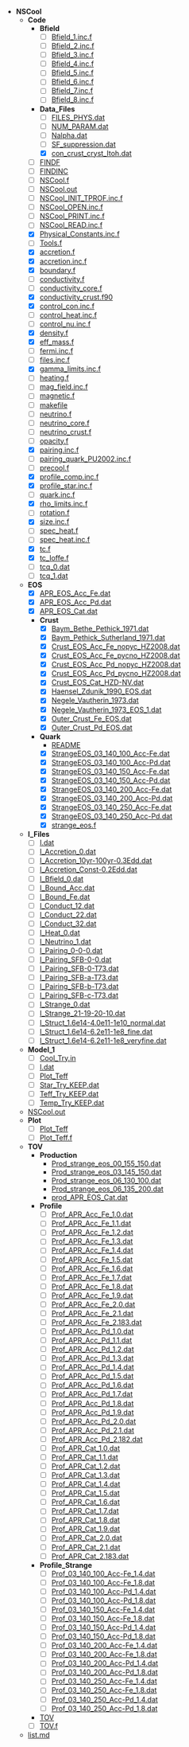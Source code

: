 - __NSCool__
   - __Code__
     - __Bfield__
       - [ ] [Bfield\_1.inc.f](Code/Bfield/Bfield_1.inc.f)
       - [ ] [Bfield\_2.inc.f](Code/Bfield/Bfield_2.inc.f)
       - [ ] [Bfield\_3.inc.f](Code/Bfield/Bfield_3.inc.f)
       - [ ] [Bfield\_4.inc.f](Code/Bfield/Bfield_4.inc.f)
       - [ ] [Bfield\_5.inc.f](Code/Bfield/Bfield_5.inc.f)
       - [ ] [Bfield\_6.inc.f](Code/Bfield/Bfield_6.inc.f)
       - [ ] [Bfield\_7.inc.f](Code/Bfield/Bfield_7.inc.f)
       - [ ] [Bfield\_8.inc.f](Code/Bfield/Bfield_8.inc.f)
     - __Data\_Files__
       - [ ] [FILES\_PHYS.dat](Code/Data_Files/FILES_PHYS.dat)
       - [ ] [NUM\_PARAM.dat](Code/Data_Files/NUM_PARAM.dat)
       - [ ] [Nalpha.dat](Code/Data_Files/Nalpha.dat)
       - [ ] [SF\_suppression.dat](Code/Data_Files/SF_suppression.dat)
       - [x] [con\_crust\_cryst\_Itoh.dat](Code/Data_Files/con_crust_cryst_Itoh.dat)
     - [ ] [FINDF](Code/FINDF)
     - [ ] [FINDINC](Code/FINDINC)
     - [ ] [NSCool.f](Code/NSCool.f)
     - [ ] [NSCool.out](Code/NSCool.out)
     - [ ] [NSCool\_INIT\_TPROF.inc.f](Code/NSCool_INIT_TPROF.inc.f)
     - [ ] [NSCool\_OPEN.inc.f](Code/NSCool_OPEN.inc.f)
     - [ ] [NSCool\_PRINT.inc.f](Code/NSCool_PRINT.inc.f)
     - [ ] [NSCool\_READ.inc.f](Code/NSCool_READ.inc.f)
     - [x] [Physical\_Constants.inc.f](Code/Physical_Constants.inc.f)
     - [ ] [Tools.f](Code/Tools.f)
     - [x] [accretion.f](Code/accretion.f)
     - [x] [accretion.inc.f](Code/accretion.inc.f)
     - [x] [boundary.f](Code/boundary.f)
     - [ ] [conductivity.f](Code/conductivity.f)
     - [ ] [conductivity\_core.f](Code/conductivity_core.f)
     - [x] [conductivity\_crust.f90](Code/conductivity_crust.f90)
     - [x] [control\_con.inc.f](Code/control_con.inc.f)
     - [ ] [control\_heat.inc.f](Code/control_heat.inc.f)
     - [ ] [control\_nu.inc.f](Code/control_nu.inc.f)
     - [x] [density.f](Code/density.f)
     - [x] [eff\_mass.f](Code/eff_mass.f)
     - [ ] [fermi.inc.f](Code/fermi.inc.f)
     - [ ] [files.inc.f](Code/files.inc.f)
     - [x] [gamma\_limits.inc.f](Code/gamma_limits.inc.f)
     - [ ] [heating.f](Code/heating.f)
     - [ ] [mag\_field.inc.f](Code/mag_field.inc.f)
     - [ ] [magnetic.f](Code/magnetic.f)
     - [ ] [makefile](Code/makefile)
     - [ ] [neutrino.f](Code/neutrino.f)
     - [ ] [neutrino\_core.f](Code/neutrino_core.f)
     - [ ] [neutrino\_crust.f](Code/neutrino_crust.f)
     - [ ] [opacity.f](Code/opacity.f)
     - [x] [pairing.inc.f](Code/pairing.inc.f)
     - [ ] [pairing\_quark\_PU2002.inc.f](Code/pairing_quark_PU2002.inc.f)
     - [ ] [precool.f](Code/precool.f)
     - [x] [profile\_comp.inc.f](Code/profile_comp.inc.f)
     - [x] [profile\_star.inc.f](Code/profile_star.inc.f)
     - [ ] [quark.inc.f](Code/quark.inc.f)
     - [x] [rho\_limits.inc.f](Code/rho_limits.inc.f)
     - [ ] [rotation.f](Code/rotation.f)
     - [x] [size.inc.f](Code/size.inc.f)
     - [ ] [spec\_heat.f](Code/spec_heat.f)
     - [ ] [spec\_heat.inc.f](Code/spec_heat.inc.f)
     - [x] [tc.f](Code/tc.f)
     - [x] [tc\_Ioffe.f](Code/tc_Ioffe.f)
     - [ ] [tcq\_0.dat](Code/tcq_0.dat)
     - [ ] [tcq\_1.dat](Code/tcq_1.dat)
   - __EOS__
     - [x] [APR\_EOS\_Acc\_Fe.dat](EOS/APR_EOS_Acc_Fe.dat)
     - [x] [APR\_EOS\_Acc\_Pd.dat](EOS/APR_EOS_Acc_Pd.dat)
     - [x] [APR\_EOS\_Cat.dat](EOS/APR_EOS_Cat.dat)
     - __Crust__
       - [x] [Baym\_Bethe\_Pethick\_1971.dat](EOS/Crust/Baym_Bethe_Pethick_1971.dat)
       - [x] [Baym\_Pethick\_Sutherland\_1971.dat](EOS/Crust/Baym_Pethick_Sutherland_1971.dat)
       - [x] [Crust\_EOS\_Acc\_Fe\_nopyc\_HZ2008.dat](EOS/Crust/Crust_EOS_Acc_Fe_nopyc_HZ2008.dat)
       - [x] [Crust\_EOS\_Acc\_Fe\_pycno\_HZ2008.dat](EOS/Crust/Crust_EOS_Acc_Fe_pycno_HZ2008.dat)
       - [x] [Crust\_EOS\_Acc\_Pd\_nopyc\_HZ2008.dat](EOS/Crust/Crust_EOS_Acc_Pd_nopyc_HZ2008.dat)
       - [x] [Crust\_EOS\_Acc\_Pd\_pycno\_HZ2008.dat](EOS/Crust/Crust_EOS_Acc_Pd_pycno_HZ2008.dat)
       - [x] [Crust\_EOS\_Cat\_HZD\-NV.dat](EOS/Crust/Crust_EOS_Cat_HZD-NV.dat)
       - [x] [Haensel\_Zdunik\_1990\_EOS.dat](EOS/Crust/Haensel_Zdunik_1990_EOS.dat)
       - [x] [Negele\_Vautherin\_1973.dat](EOS/Crust/Negele_Vautherin_1973.dat)
       - [x] [Negele\_Vautherin\_1973\_EOS\_1.dat](EOS/Crust/Negele_Vautherin_1973_EOS_1.dat)
       - [x] [Outer\_Crust\_Fe\_EOS.dat](EOS/Crust/Outer_Crust_Fe_EOS.dat)
       - [x] [Outer\_Crust\_Pd\_EOS.dat](EOS/Crust/Outer_Crust_Pd_EOS.dat)
     - __Quark__
       - [README](EOS/Quark/README)
       - [x] [StrangeEOS\_03\_140\_100\_Acc\-Fe.dat](EOS/Quark/StrangeEOS_03_140_100_Acc-Fe.dat)
       - [x] [StrangeEOS\_03\_140\_100\_Acc\-Pd.dat](EOS/Quark/StrangeEOS_03_140_100_Acc-Pd.dat)
       - [x] [StrangeEOS\_03\_140\_150\_Acc\-Fe.dat](EOS/Quark/StrangeEOS_03_140_150_Acc-Fe.dat)
       - [x] [StrangeEOS\_03\_140\_150\_Acc\-Pd.dat](EOS/Quark/StrangeEOS_03_140_150_Acc-Pd.dat)
       - [x] [StrangeEOS\_03\_140\_200\_Acc\-Fe.dat](EOS/Quark/StrangeEOS_03_140_200_Acc-Fe.dat)
       - [x] [StrangeEOS\_03\_140\_200\_Acc\-Pd.dat](EOS/Quark/StrangeEOS_03_140_200_Acc-Pd.dat)
       - [x] [StrangeEOS\_03\_140\_250\_Acc\-Fe.dat](EOS/Quark/StrangeEOS_03_140_250_Acc-Fe.dat)
       - [x] [StrangeEOS\_03\_140\_250\_Acc\-Pd.dat](EOS/Quark/StrangeEOS_03_140_250_Acc-Pd.dat)
       - [x] [strange\_eos.f](EOS/Quark/strange_eos.f)
   - __I\_Files__
     - [ ] [I.dat](I_Files/I.dat)
     - [ ] [I\_Accretion\_0.dat](I_Files/I_Accretion_0.dat)
     - [ ] [I\_Accretion\_10yr\-100yr\-0.3Edd.dat](I_Files/I_Accretion_10yr-100yr-0.3Edd.dat)
     - [ ] [I\_Accretion\_Const\-0.2Edd.dat](I_Files/I_Accretion_Const-0.2Edd.dat)
     - [ ] [I\_Bfield\_0.dat](I_Files/I_Bfield_0.dat)
     - [ ] [I\_Bound\_Acc.dat](I_Files/I_Bound_Acc.dat)
     - [ ] [I\_Bound\_Fe.dat](I_Files/I_Bound_Fe.dat)
     - [ ] [I\_Conduct\_12.dat](I_Files/I_Conduct_12.dat)
     - [ ] [I\_Conduct\_22.dat](I_Files/I_Conduct_22.dat)
     - [ ] [I\_Conduct\_32.dat](I_Files/I_Conduct_32.dat)
     - [ ] [I\_Heat\_0.dat](I_Files/I_Heat_0.dat)
     - [ ] [I\_Neutrino\_1.dat](I_Files/I_Neutrino_1.dat)
     - [ ] [I\_Pairing\_0\-0\-0.dat](I_Files/I_Pairing_0-0-0.dat)
     - [ ] [I\_Pairing\_SFB\-0\-0.dat](I_Files/I_Pairing_SFB-0-0.dat)
     - [ ] [I\_Pairing\_SFB\-0\-T73.dat](I_Files/I_Pairing_SFB-0-T73.dat)
     - [ ] [I\_Pairing\_SFB\-a\-T73.dat](I_Files/I_Pairing_SFB-a-T73.dat)
     - [ ] [I\_Pairing\_SFB\-b\-T73.dat](I_Files/I_Pairing_SFB-b-T73.dat)
     - [ ] [I\_Pairing\_SFB\-c\-T73.dat](I_Files/I_Pairing_SFB-c-T73.dat)
     - [ ] [I\_Strange\_0.dat](I_Files/I_Strange_0.dat)
     - [ ] [I\_Strange\_21\-19\-20\-10.dat](I_Files/I_Strange_21-19-20-10.dat)
     - [ ] [I\_Struct\_1.6e14\-4.0e11\-1e10\_normal.dat](I_Files/I_Struct_1.6e14-4.0e11-1e10_normal.dat)
     - [ ] [I\_Struct\_1.6e14\-6.2e11\-1e8\_fine.dat](I_Files/I_Struct_1.6e14-6.2e11-1e8_fine.dat)
     - [ ] [I\_Struct\_1.6e14\-6.2e11\-1e8\_veryfine.dat](I_Files/I_Struct_1.6e14-6.2e11-1e8_veryfine.dat)
   - __Model\_1__
     - [ ] [Cool\_Try.in](Model_1/Cool_Try.in)
     - [ ] [I.dat](Model_1/I.dat)
     - [ ] [Plot\_Teff](Model_1/Plot_Teff)
     - [ ] [Star\_Try\_KEEP.dat](Model_1/Star_Try_KEEP.dat)
     - [ ] [Teff\_Try\_KEEP.dat](Model_1/Teff_Try_KEEP.dat)
     - [ ] [Temp\_Try\_KEEP.dat](Model_1/Temp_Try_KEEP.dat)
   - [NSCool.out](NSCool.out)
   - __Plot__
     - [ ] [Plot\_Teff](Plot/Plot_Teff)
     - [ ] [Plot\_Teff.f](Plot/Plot_Teff.f)
   - __TOV__
     - __Production__
       - [Prod\_strange\_eos\_00\_155\_150.dat](TOV/Production/Prod_strange_eos_00_155_150.dat)
       - [Prod\_strange\_eos\_03\_145\_150.dat](TOV/Production/Prod_strange_eos_03_145_150.dat)
       - [Prod\_strange\_eos\_06\_130\_100.dat](TOV/Production/Prod_strange_eos_06_130_100.dat)
       - [Prod\_strange\_eos\_06\_135\_200.dat](TOV/Production/Prod_strange_eos_06_135_200.dat)
       - [prod\_APR\_EOS\_Cat.dat](TOV/Production/prod_APR_EOS_Cat.dat)
     - __Profile__
       - [ ] [Prof\_APR\_Acc\_Fe\_1.0.dat](TOV/Profile/Prof_APR_Acc_Fe_1.0.dat)
       - [ ] [Prof\_APR\_Acc\_Fe\_1.1.dat](TOV/Profile/Prof_APR_Acc_Fe_1.1.dat)
       - [ ] [Prof\_APR\_Acc\_Fe\_1.2.dat](TOV/Profile/Prof_APR_Acc_Fe_1.2.dat)
       - [ ] [Prof\_APR\_Acc\_Fe\_1.3.dat](TOV/Profile/Prof_APR_Acc_Fe_1.3.dat)
       - [ ] [Prof\_APR\_Acc\_Fe\_1.4.dat](TOV/Profile/Prof_APR_Acc_Fe_1.4.dat)
       - [ ] [Prof\_APR\_Acc\_Fe\_1.5.dat](TOV/Profile/Prof_APR_Acc_Fe_1.5.dat)
       - [ ] [Prof\_APR\_Acc\_Fe\_1.6.dat](TOV/Profile/Prof_APR_Acc_Fe_1.6.dat)
       - [ ] [Prof\_APR\_Acc\_Fe\_1.7.dat](TOV/Profile/Prof_APR_Acc_Fe_1.7.dat)
       - [ ] [Prof\_APR\_Acc\_Fe\_1.8.dat](TOV/Profile/Prof_APR_Acc_Fe_1.8.dat)
       - [ ] [Prof\_APR\_Acc\_Fe\_1.9.dat](TOV/Profile/Prof_APR_Acc_Fe_1.9.dat)
       - [ ] [Prof\_APR\_Acc\_Fe\_2.0.dat](TOV/Profile/Prof_APR_Acc_Fe_2.0.dat)
       - [ ] [Prof\_APR\_Acc\_Fe\_2.1.dat](TOV/Profile/Prof_APR_Acc_Fe_2.1.dat)
       - [ ] [Prof\_APR\_Acc\_Fe\_2.183.dat](TOV/Profile/Prof_APR_Acc_Fe_2.183.dat)
       - [ ] [Prof\_APR\_Acc\_Pd\_1.0.dat](TOV/Profile/Prof_APR_Acc_Pd_1.0.dat)
       - [ ] [Prof\_APR\_Acc\_Pd\_1.1.dat](TOV/Profile/Prof_APR_Acc_Pd_1.1.dat)
       - [ ] [Prof\_APR\_Acc\_Pd\_1.2.dat](TOV/Profile/Prof_APR_Acc_Pd_1.2.dat)
       - [ ] [Prof\_APR\_Acc\_Pd\_1.3.dat](TOV/Profile/Prof_APR_Acc_Pd_1.3.dat)
       - [ ] [Prof\_APR\_Acc\_Pd\_1.4.dat](TOV/Profile/Prof_APR_Acc_Pd_1.4.dat)
       - [ ] [Prof\_APR\_Acc\_Pd\_1.5.dat](TOV/Profile/Prof_APR_Acc_Pd_1.5.dat)
       - [ ] [Prof\_APR\_Acc\_Pd\_1.6.dat](TOV/Profile/Prof_APR_Acc_Pd_1.6.dat)
       - [ ] [Prof\_APR\_Acc\_Pd\_1.7.dat](TOV/Profile/Prof_APR_Acc_Pd_1.7.dat)
       - [ ] [Prof\_APR\_Acc\_Pd\_1.8.dat](TOV/Profile/Prof_APR_Acc_Pd_1.8.dat)
       - [ ] [Prof\_APR\_Acc\_Pd\_1.9.dat](TOV/Profile/Prof_APR_Acc_Pd_1.9.dat)
       - [ ] [Prof\_APR\_Acc\_Pd\_2.0.dat](TOV/Profile/Prof_APR_Acc_Pd_2.0.dat)
       - [ ] [Prof\_APR\_Acc\_Pd\_2.1.dat](TOV/Profile/Prof_APR_Acc_Pd_2.1.dat)
       - [ ] [Prof\_APR\_Acc\_Pd\_2.182.dat](TOV/Profile/Prof_APR_Acc_Pd_2.182.dat)
       - [ ] [Prof\_APR\_Cat\_1.0.dat](TOV/Profile/Prof_APR_Cat_1.0.dat)
       - [ ] [Prof\_APR\_Cat\_1.1.dat](TOV/Profile/Prof_APR_Cat_1.1.dat)
       - [ ] [Prof\_APR\_Cat\_1.2.dat](TOV/Profile/Prof_APR_Cat_1.2.dat)
       - [ ] [Prof\_APR\_Cat\_1.3.dat](TOV/Profile/Prof_APR_Cat_1.3.dat)
       - [ ] [Prof\_APR\_Cat\_1.4.dat](TOV/Profile/Prof_APR_Cat_1.4.dat)
       - [ ] [Prof\_APR\_Cat\_1.5.dat](TOV/Profile/Prof_APR_Cat_1.5.dat)
       - [ ] [Prof\_APR\_Cat\_1.6.dat](TOV/Profile/Prof_APR_Cat_1.6.dat)
       - [ ] [Prof\_APR\_Cat\_1.7.dat](TOV/Profile/Prof_APR_Cat_1.7.dat)
       - [ ] [Prof\_APR\_Cat\_1.8.dat](TOV/Profile/Prof_APR_Cat_1.8.dat)
       - [ ] [Prof\_APR\_Cat\_1.9.dat](TOV/Profile/Prof_APR_Cat_1.9.dat)
       - [ ] [Prof\_APR\_Cat\_2.0.dat](TOV/Profile/Prof_APR_Cat_2.0.dat)
       - [ ] [Prof\_APR\_Cat\_2.1.dat](TOV/Profile/Prof_APR_Cat_2.1.dat)
       - [ ] [Prof\_APR\_Cat\_2.183.dat](TOV/Profile/Prof_APR_Cat_2.183.dat)
     - __Profile\_Strange__
       - [ ] [Prof\_03\_140\_100\_Acc\-Fe\_1.4.dat](TOV/Profile_Strange/Prof_03_140_100_Acc-Fe_1.4.dat)
       - [ ] [Prof\_03\_140\_100\_Acc\-Fe\_1.8.dat](TOV/Profile_Strange/Prof_03_140_100_Acc-Fe_1.8.dat)
       - [ ] [Prof\_03\_140\_100\_Acc\-Pd\_1.4.dat](TOV/Profile_Strange/Prof_03_140_100_Acc-Pd_1.4.dat)
       - [ ] [Prof\_03\_140\_100\_Acc\-Pd\_1.8.dat](TOV/Profile_Strange/Prof_03_140_100_Acc-Pd_1.8.dat)
       - [ ] [Prof\_03\_140\_150\_Acc\-Fe\_1.4.dat](TOV/Profile_Strange/Prof_03_140_150_Acc-Fe_1.4.dat)
       - [ ] [Prof\_03\_140\_150\_Acc\-Fe\_1.8.dat](TOV/Profile_Strange/Prof_03_140_150_Acc-Fe_1.8.dat)
       - [ ] [Prof\_03\_140\_150\_Acc\-Pd\_1.4.dat](TOV/Profile_Strange/Prof_03_140_150_Acc-Pd_1.4.dat)
       - [ ] [Prof\_03\_140\_150\_Acc\-Pd\_1.8.dat](TOV/Profile_Strange/Prof_03_140_150_Acc-Pd_1.8.dat)
       - [ ] [Prof\_03\_140\_200\_Acc\-Fe\_1.4.dat](TOV/Profile_Strange/Prof_03_140_200_Acc-Fe_1.4.dat)
       - [ ] [Prof\_03\_140\_200\_Acc\-Fe\_1.8.dat](TOV/Profile_Strange/Prof_03_140_200_Acc-Fe_1.8.dat)
       - [ ] [Prof\_03\_140\_200\_Acc\-Pd\_1.4.dat](TOV/Profile_Strange/Prof_03_140_200_Acc-Pd_1.4.dat)
       - [ ] [Prof\_03\_140\_200\_Acc\-Pd\_1.8.dat](TOV/Profile_Strange/Prof_03_140_200_Acc-Pd_1.8.dat)
       - [ ] [Prof\_03\_140\_250\_Acc\-Fe\_1.4.dat](TOV/Profile_Strange/Prof_03_140_250_Acc-Fe_1.4.dat)
       - [ ] [Prof\_03\_140\_250\_Acc\-Fe\_1.8.dat](TOV/Profile_Strange/Prof_03_140_250_Acc-Fe_1.8.dat)
       - [ ] [Prof\_03\_140\_250\_Acc\-Pd\_1.4.dat](TOV/Profile_Strange/Prof_03_140_250_Acc-Pd_1.4.dat)
       - [ ] [Prof\_03\_140\_250\_Acc\-Pd\_1.8.dat](TOV/Profile_Strange/Prof_03_140_250_Acc-Pd_1.8.dat)
     - [TOV](TOV/TOV)
     - [ ] [TOV.f](TOV/TOV.f)
   - [list.md](list.md)

